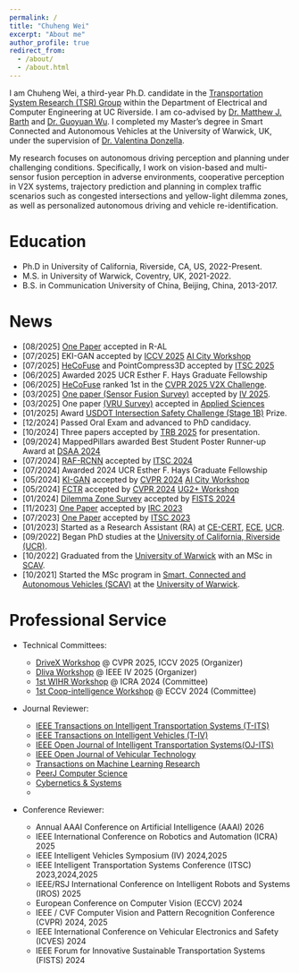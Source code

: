 ```yaml
---
permalink: /
title: "Chuheng Wei"
excerpt: "About me"
author_profile: true
redirect_from: 
  - /about/
  - /about.html
---
```


I am Chuheng Wei, a third-year Ph.D. candidate in the [Transportation System Research (TSR) Group](https://www.cert.ucr.edu/transportation-systems-vehicle-infrastructure-interaction) within the Department of Electrical and Computer Engineering at UC Riverside. I am co-advised by [Dr. Matthew J. Barth](https://intra.ece.ucr.edu/~barth/?_gl=1%2Atxlm05%2A_ga%2AMTIxMTU1MDMyMy4xNjkzOTQ5OTQ0%2A_ga_S8BZQKWST2%2AMTcwMzkzMDI1My41Mi4xLjE3MDM5MzAzMDIuMC4wLjA.%2A_ga_Z1RGSBHBF7%2AMTcwMzkzMDI1My41Mi4xLjE3MDM5MzAzMDIuMC4wLjA.) and [Dr. Guoyuan Wu](https://profiles.ucr.edu/app/home/profile/guoyuanw). I completed my Master’s degree in Smart Connected and Autonomous Vehicles at the University of Warwick, UK, under the supervision of [Dr. Valentina Donzella](https://warwick.ac.uk/fac/sci/wmg/about/our-people/profile?wmgid=1224).

My research focuses on autonomous driving perception and planning under challenging conditions. Specifically, I work on vision-based and multi-sensor fusion perception in adverse environments, cooperative perception in V2X systems, trajectory prediction and planning in complex traffic scenarios such as congested intersections and yellow-light dilemma zones, as well as personalized autonomous driving and vehicle re-identification.



Education
======
* Ph.D in University of California, Riverside, CA, US, 2022-Present.
* M.S. in University of Warwick, Coventry, UK, 2021-2022.
* B.S. in Communication University of China, Beijing, China, 2013-2017.


News
======
- [08/2025] [One Paper](https://ieeexplore.ieee.org/abstract/document/11122292) accepted in R-AL
- [07/2025] EKI-GAN accepted by [ICCV 2025](https://iccv.thecvf.com/) [AI City Workshop](https://www.aicitychallenge.org/)
- [07/2025] [HeCoFuse](https://arxiv.org/abs/2507.13677) and PointCompress3D accepted by [ITSC 2025](https://ieee-itsc.org/2025/)
- [06/2025] Awarded 2025 UCR Esther F. Hays Graduate Fellowship
- [06/2025] [HeCoFuse](https://arxiv.org/abs/2507.13677) ranked 1st in the [CVPR 2025 V2X Challenge](https://drivex-workshop.github.io/).
- [03/2025] [One paper (Sensor Fusion Survey)](https://ieeexplore.ieee.org/document/11097396) accepted by [IV 2025](https://ieee-iv.org/2025/).
- [03/2025] One paper [(VRU Survey)](https://www.mdpi.com/2076-3417/15/7/3797) accepted in [Applied Sciences](https://www.mdpi.com/journal/applsci) 
- [01/2025] Award [USDOT Intersection Safety Challenge (Stage 1B)](https://its.dot.gov/isc/) Prize.
- [12/2024] Passed Oral Exam and advanced to PhD candidacy.
- [10/2024] Three papers accepted by [TRB 2025](https://trb-annual-meeting.nationalacademies.org/) for presentation.  
- [09/2024] MappedPillars awarded Best Student Poster Runner-up Award at [DSAA 2024](https://dsaa2024.dsaa.co/)
- [07/2024] [RAF-RCNN](https://ieeexplore.ieee.org/abstract/document/10920096) accepted by [ITSC 2024](https://ieee-itsc.org/2024/)
- [07/2024] Awarded 2024 UCR Esther F. Hays Graduate Fellowship
- [05/2024] [KI-GAN](https://openaccess.thecvf.com/content/CVPR2024W/AICity/html/Wei_KI-GAN_Knowledge-Informed_Generative_Adversarial_Networks_for_Enhanced_Multi-Vehicle_Trajectory_Forecasting_CVPRW_2024_paper.html) accepted by [CVPR 2024](https://cvpr.thecvf.com/Conferences/2024) [AI City Workshop](https://www.aicitychallenge.org/)
- [05/2024] [FCTR](https://openaccess.thecvf.com/content/CVPR2024W/UG2/html/Wei_Feature_Corrective_Transfer_Learning_End-to-End_Solutions_to_Object_Detection_in_CVPRW_2024_paper.html) accepted by [CVPR 2024](https://cvpr.thecvf.com/Conferences/2024) [UG2+ Workshop](https://cvpr2024ug2challenge.github.io/)
- [01/2024] [Dilemma Zone Survey](https://ieeexplore.ieee.org/abstract/document/10485546) accepted by [FISTS 2024](https://2023.ieee-itsc.org/)
- [11/2023] [One Paper](https://ieeexplore.ieee.org/abstract/document/10473585) accepted by [IRC 2023](https://www.ieee-irc.org/)
- [07/2023] [One Paper](https://ieeexplore.ieee.org/abstract/document/10422473) accepted by [ITSC 2023](https://2023.ieee-itsc.org/)
- [01/2023] Started as a Research Assistant (RA) at [CE-CERT](https://www.cert.ucr.edu/), [ECE](https://www.ece.ucr.edu/), [UCR](https://www.ucr.edu/).
- [09/2022] Began PhD studies at the [University of California, Riverside (UCR)](https://www.ucr.edu/).
- [10/2022] Graduated from the [University of Warwick](https://warwick.ac.uk/) with an MSc in [SCAV](https://warwick.ac.uk/fac/sci/wmg/study/masters-degrees/connected-autonomous-vehicles/).
- [10/2021] Started the MSc program in [Smart, Connected and Autonomous Vehicles (SCAV)](https://warwick.ac.uk/fac/sci/wmg/study/masters-degrees/connected-autonomous-vehicles/) at the [University of Warwick](https://warwick.ac.uk/).

Professional Service
======


- Technical Committees:
  - [DriveX Workshop](https://drivex-workshop.github.io/) @ CVPR 2025, ICCV 2025 (Organizer)
  - [Dliva Workshop](https://dliva-workshop.github.io/) @ IEEE IV 2025 (Organizer)
  - [1st WIHR Workshop](https://icrawearable.github.io/) @ ICRA 2024 (Committee)
  - [1st Coop-intelligence Workshop](https://coop-intelligence.github.io/) @ ECCV 2024 (Committee)

  
- Journal Reviewer:
  - [IEEE Transactions on Intelligent Transportation Systems (T-ITS)](https://ieee-itss.org/pub/t-its/)
  - [IEEE Transactions on Intelligent Vehicles (T-IV)](https://ieee-itss.org/pub/t-iv/)
  - [IEEE Open Journal of Intelligent Transportation Systems(OJ-ITS)](https://ieee-itss.org/pub/oj-its/)
  - [IEEE Open Journal of Vehicular Technology](https://ieeexplore.ieee.org/xpl/RecentIssue.jsp?punumber=8782711)
  - [Transactions on Machine Learning Research](https://jmlr.org/tmlr/)
  - [PeerJ Computer Science](https://peerj.com/computer-science/)
  - [Cybernetics & Systems](https://www.tandfonline.com/journals/ucbs20)
  - 
- Conference Reviewer:
  - Annual AAAI Conference on Artificial Intelligence (AAAI) 2026
  - IEEE International Conference on Robotics and Automation (ICRA) 2025
  - IEEE Intelligent Vehicles Symposium (IV) 2024,2025
  - IEEE Intelligent Transportation Systems Conference (ITSC) 2023,2024,2025
  - IEEE/RSJ International Conference on Intelligent Robots and Systems (IROS) 2025
  - European Conference on Computer Vision (ECCV) 2024 
  - IEEE / CVF Computer Vision and Pattern Recognition Conference (CVPR) 2024, 2025
  - IEEE International Conference on Vehicular Electronics and Safety (ICVES) 2024
  - IEEE Forum for Innovative Sustainable Transportation Systems (FISTS) 2024

[//]: # (Site-wide configuration)






